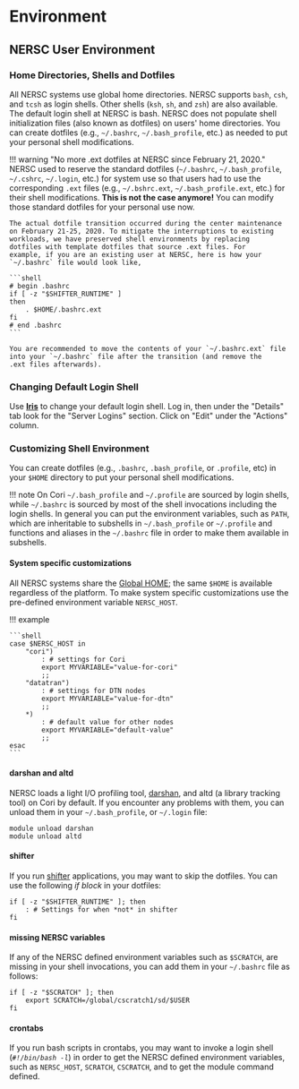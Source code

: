 # Environment

## NERSC User Environment

### Home Directories, Shells and Dotfiles

All NERSC systems use global home directories.  NERSC supports `bash`,
`csh`, and `tcsh` as login shells.  Other shells (`ksh`, `sh`, and
`zsh`) are also available. The default login shell at NERSC is bash.
NERSC does not populate shell initialization files (also known as
dotfiles) on users' home directories.  You can create dotfiles (e.g.,
`~/.bashrc`, `~/.bash_profile`, etc.)  as needed to put your personal shell
modifications.

!!! warning "No more .ext dotfiles at NERSC since February 21, 2020."
	NERSC used to reserve the standard dotfiles (`~/.bashrc`,
    `~/.bash_profile`, `~/.cshrc`, `~/.login`, etc.) for system use so
    that users had to use the corresponding `.ext` files (e.g.,
    `~/.bshrc.ext`, `~/.bash_profile.ext`, etc.)  for their shell
    modifications.  **This is not the case anymore!**  You can modify
    those standard dotfiles for your personal use now.

	The actual dotfile transition occurred during the center maintenance
    on February 21-25, 2020. To mitigate the interruptions to existing
    workloads, we have preserved shell environments by replacing
    dotfiles with template dotfiles that source .ext files. For
    example, if you are an existing user at NERSC, here is how your
    `~/.bashrc` file would look like,

    ```shell
    # begin .bashrc
    if [ -z "$SHIFTER_RUNTIME" ]
    then
        . $HOME/.bashrc.ext
    fi
    # end .bashrc
    ```

	You are recommended to move the contents of your `~/.bashrc.ext` file
    into your `~/.bashrc` file after the transition (and remove the
    .ext files afterwards).

### Changing Default Login Shell

Use [**Iris**](https://iris.nersc.gov/login) to change your default
login shell. Log in, then under the "Details" tab look for the "Server
Logins" section. Click on "Edit" under the "Actions" column.

### Customizing Shell Environment

You can create dotfiles (e.g., `.bashrc`, `.bash_profile`, or
`.profile`, etc) in your `$HOME` directory to put your personal shell
modifications.

!!! note
	On Cori `~/.bash_profile` and `~/.profile` are sourced by
	login shells, while `~/.bashrc` is sourced by most of the shell
	invocations including the login shells.  In general you can put
	the environment variables, such as `PATH`, which are inheritable
	to subshells in `~/.bash_profile` or `~/.profile` and functions
	and aliases in the `~/.bashrc` file in order to make them
	available in subshells.

#### System specific customizations

All NERSC systems share the [Global HOME](../filesystems/global-home);
the same `$HOME` is available regardless of the platform. To make
system specific customizations use the pre-defined environment
variable `NERSC_HOST`.

!!! example

	```shell
	case $NERSC_HOST in
		"cori")
			: # settings for Cori
			export MYVARIABLE="value-for-cori"
			;;
		"datatran")
			: # settings for DTN nodes
			export MYVARIABLE="value-for-dtn"
			;;
		*)
			: # default value for other nodes
			export MYVARIABLE="default-value"
			;;
	esac
	```

#### darshan and altd

NERSC loads a light I/O profiling
tool, [darshan](https://www.mcs.anl.gov/research/projects/darshan/),
and altd (a library tracking tool) on Cori by default.  If you
encounter any problems with them, you can unload them in your
`~/.bash_profile`, or `~/.login` file:

```shell
module unload darshan
module unload altd
```

#### shifter

If you run [shifter](../development/shifter/how-to-use.md) applications,
you may want to skip the dotfiles.  You can use the
following *if block* in your dotfiles:

```shell
if [ -z "$SHIFTER_RUNTIME" ]; then
	: # Settings for when *not* in shifter
fi
```

#### missing NERSC variables

If any of the NERSC defined environment variables such as `$SCRATCH`,
are missing in your shell invocations, you can add them in your
`~/.bashrc` file as follows:

```shell
if [ -z "$SCRATCH" ]; then
	export SCRATCH=/global/cscratch1/sd/$USER
fi
```

#### crontabs

If you run bash scripts in crontabs, you may want to invoke a login
shell (*`#!/bin/bash -l`*) in order to get the NERSC defined
environment variables, such as `NERSC_HOST`, `SCRATCH`, `CSCRATCH`,
and to get the module command defined.
